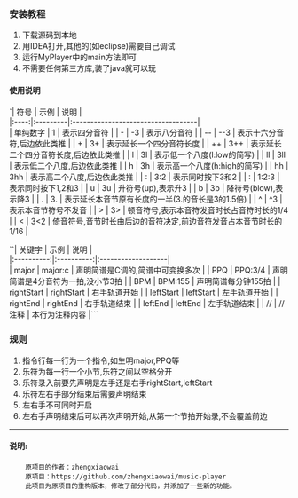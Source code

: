### 安装教程

1. 下载源码到本地
2. 用IDEA打开,其他的(如eclipse)需要自己调试
3. 运行MyPlayer中的main方法即可
4. 不需要任何第三方库,装了java就可以玩

#### 使用说明

`|  符号  | 示例       |                 说明                  |  
|:----:|:---------|:-----------------------------------|  
| 单纯数字 | 1        |               表示四分音符                |
|  -   | -3       |               表示八分音符                |
|  --  | --3      |           表示十六分音符,后边依此类推            |
|  \+  | 3\+      |            表示延长一个四分音符长度             |
| \+\+ | 3\+\+    |         表示延长二个四分音符长度,后边依此类推         |
|  l   | 3l       |          表示低一个八度(l:low的简写)          |
|  ll  | 3ll      |           表示低二个八度,后边依此类推            |
|  h   | 3h       |         表示高一个八度(h:high的简写)          |
|  hh  | 3hh      |           表示高二个八度,后边依此类推            |
|  :   | 3:2      |              表示同时按下3和2              |
|  :   | 1:2:3    |             表示同时按下1,2和3             |
|  u   | 3u       |            升符号(up),表示升3             |
|  b   | 3b       |           降符号(blow),表示降3            |
|  .   | 3.       |    表示延长本音节原有长度的一半(3.的音长是3的1.5倍)     |
|  ^   | ^3       |             表示本音节符号不发音              |
|  \>  | 3\>      |       顿音符号,表示本音符发音时长占音符时长的1/4       |
|  <  | 3<2      | 倚音符号,音节时长由后边的音符决定,前边音符发音占本音节时长的1/16 |

``|    关键字     |     示例     | 说明                 |  
|:----------:|:----------:|:-------------------|  
|   major    |  major:c   | 声明简谱是C调的,简谱中可变换多次  |
|    PPQ     |  PPQ:3/4   | 声明简谱是4分音符为一拍,没小节3拍 |
|    BPM     |  BPM:155   | 声明简谱每分钟155拍        |
| rightStart | rightStart | 右手轨道开始             |
| leftStart  | leftStart  | 左手轨道开始             |
|  rightEnd  |  rightEnd  | 右手轨道结束             |
|  leftEnd   |  leftEnd   | 左手轨道结束             |
|     //     |    //注释    | 本行为注释内容            |```

### 规则

1. 指令行每一行为一个指令,如生明major,PPQ等
2. 乐符为每一行一个小节,乐符之间以空格分开
3. 乐符录入前要先声明是左手还是右手rightStart,leftStart
4. 乐符左右手部分结束后需要声明结束
5. 左右手不可同时开启
6. 左右手声明结束后可以再次声明开始,从第一个节拍开始录,不会覆盖前边

---
#### 说明:

````
    原项目的作者：zhengxiaowai
    原项目：https://github.com/zhengxiaowai/music-player
    此项目为原项目的重构版本，修改了部分代码，并添加了一些新的功能。
````
